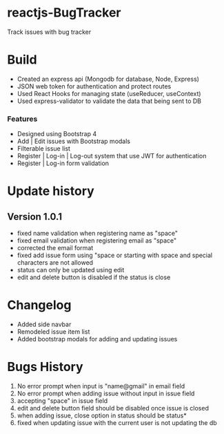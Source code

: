 # reactjs-BugTracker
Track issues with bug tracker

# Build
* Created an express api \(Mongodb for database, Node, Express\)
* JSON web token for authentication and protect routes
* Used React Hooks for managing state \(useReducer, useContext\)
* Used express-validator to validate the data that being sent to DB

### Features
* Designed using Bootstrap 4
* Add | Edit issues with Bootstrap modals
* Filterable issue list
* Register | Log-in | Log-out system that use JWT for authentication
* Register | Log-in form validation

# Update history
## Version 1.0.1
* fixed name validation when registering name as "space"
* fixed email validation when registering email as "space"
* corrected the email format
* fixed add issue form using "space or starting with space and special characters are not allowed
* status can only be updated using edit
* edit and delete button is disabled if the status is close

# Changelog
* Added side navbar
* Remodeled issue item list
* Added bootstrap modals for adding and updating issues

# Bugs History
1. No error prompt when input is "name@gmail" in email field
1. No error prompt when adding issue without input in issue field
1. accepting "space" in issue field
1. edit and delete button field should be disabled once issue is closed
1. when adding issue, close option in status should be status*
1. fixed when updating issue with the current user is not updating the db
